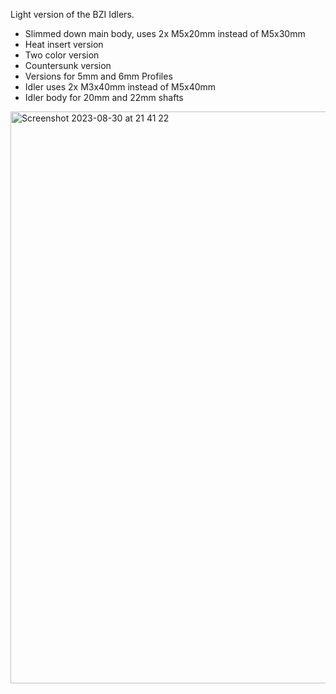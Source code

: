 Light version of the BZI Idlers.
- Slimmed down main body, uses 2x M5x20mm instead of M5x30mm
- Heat insert version
- Two color version
- Countersunk version
- Versions for 5mm and 6mm Profiles
- Idler uses 2x M3x40mm instead of M5x40mm
- Idler body for 20mm and 22mm shafts 

<img width="915" alt="Screenshot 2023-08-30 at 21 41 22" src="https://github.com/Mosher23/VoronBFI/assets/8256425/52dbaabc-d650-47f7-abcc-c89fd50db9d9">
